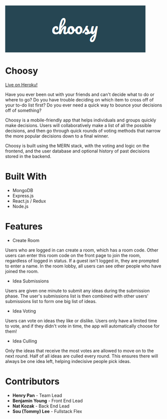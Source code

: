 ![Logo](https://github.com/henry-pan/Choosy/blob/main/images/logo.png)

# Choosy

[Live on Heroku!](https://choosyapp.herokuapp.com/)

Have you ever been out with your friends and can't decide what to do or where to go? Do you have trouble deciding on which item to cross off of your to-do list first? Do you ever need a quick way to bounce your decisions off of something?

Choosy is a mobile-friendly app that helps individuals and groups quickly make decisions. Users will collaboratively make a list of all the possible decisions, and then go through quick rounds of voting methods that narrow the more popular decisions down to a final winner.

Choosy is built using the MERN stack, with the voting and logic on the frontend, and the user database and optional history of past decisions stored in the backend.

# Built With

* MongoDB
* Express.js
* React.js / Redux
* Node.js

# Features

* Create Room

Users who are logged in can create a room, which has a room code. Other users can enter this room code on the front page to join the room, regardless of logged in status. If a guest isn't logged in, they are prompted to enter a name. In the room lobby, all users can see other people who have joined the room.

* Idea Submissions

Users are given one minute to submit any ideas during the submission phase. The user's submissions list is then combined with other users' submissions list to form one big list of ideas.

* Idea Voting

Users can vote on ideas they like or dislike. Users only have a limited time to vote, and if they didn't vote in time, the app will automatically choose for them!

* Idea Culling

Only the ideas that receive the most votes are allowed to move on to the next round. Half of all ideas are culled every round. This ensures there will always be one idea left, helping indecisive people pick ideas.


# Contributors
* **Henry Pan** - Team Lead
* **Benjamin Young** - Front End Lead
* **Nat Kozak** - Back End Lead
* **Sou (Tommy) Lee** - Fullstack Flex
